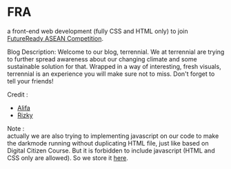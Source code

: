 # FRA

a front-end web development (fully CSS and HTML only) to join [FutureReady ASEAN Competition](https://www.futurereadyasean.org/).

Blog Description:
Welcome to our blog, terrennial. We at terrennial are trying to further spread awareness about our changing climate and some sustainable solution for that. Wrapped in a way of interesting, fresh visuals, terrennial is an experience you will make sure not to miss. Don't forget to tell your friends! 

Credit :
- [Alifa](https://github.com/alifarzki) 
- [Rizky](https://github.com/rizanw)

Note :  
actually we are also trying to implementing javascript on our code to make the darkmode running without duplicating HTML file, just like based on Digital Citizen Course. But it is forbidden to include javascript (HTML and CSS only are allowed). So we store it [here](https://github.com/rizanw/FRA-terrennial/tree/new-theme-js). 
